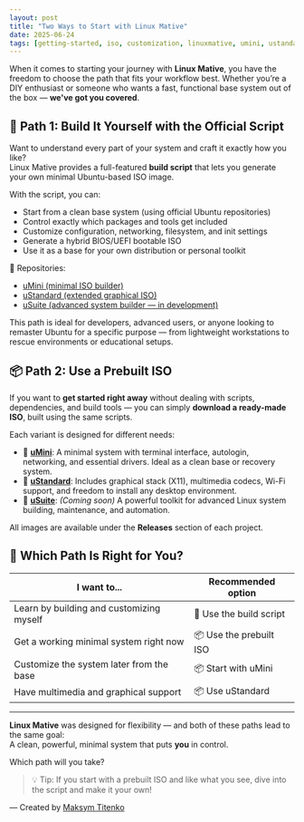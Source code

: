 ```yaml
---
layout: post
title: "Two Ways to Start with Linux Mative"
date: 2025-06-24
tags: [getting-started, iso, customization, linuxmative, umini, ustandard, usuite]
---
```


When it comes to starting your journey with **Linux Mative**, you have the freedom to choose the path that fits your workflow best. Whether you’re a DIY enthusiast or someone who wants a fast, functional base system out of the box — **we've got you covered**.

## 🔧 Path 1: Build It Yourself with the Official Script

Want to understand every part of your system and craft it exactly how you like?  
Linux Mative provides a full-featured **build script** that lets you generate your own minimal Ubuntu-based ISO image.

With the script, you can:

- Start from a clean base system (using official Ubuntu repositories)
- Control exactly which packages and tools get included
- Customize configuration, networking, filesystem, and init settings
- Generate a hybrid BIOS/UEFI bootable ISO
- Use it as a base for your own distribution or personal toolkit

📂 Repositories:

- [uMini (minimal ISO builder)](https://github.com/linuxmative/uMini)
- [uStandard (extended graphical ISO)](https://github.com/linuxmative/uStandard)
- [uSuite (advanced system builder — in development)](https://github.com/linuxmative/uSuite)

This path is ideal for developers, advanced users, or anyone looking to remaster Ubuntu for a specific purpose — from lightweight workstations to rescue environments or educational setups.

## 📦 Path 2: Use a Prebuilt ISO

If you want to **get started right away** without dealing with scripts, dependencies, and build tools — you can simply **download a ready-made ISO**, built using the same scripts.

Each variant is designed for different needs:

- 🔹 [**uMini**](https://github.com/linuxmative/uMini/releases): A minimal system with terminal interface, autologin, networking, and essential drivers. Ideal as a clean base or recovery system.
- 🔹 [**uStandard**](https://github.com/linuxmative/uStandard/releases): Includes graphical stack (X11), multimedia codecs, Wi-Fi support, and freedom to install any desktop environment.
- 🔹 [**uSuite**](https://github.com/linuxmative/uSuite/releases): *(Coming soon)* A powerful toolkit for advanced Linux system building, maintenance, and automation.

All images are available under the **Releases** section of each project.

## 🧭 Which Path Is Right for You?

| I want to...                             | Recommended option        |
|------------------------------------------|---------------------------|
| Learn by building and customizing myself | 🔧 Use the build script   |
| Get a working minimal system right now   | 📦 Use the prebuilt ISO   |
| Customize the system later from the base | 📦 Start with uMini       |
| Have multimedia and graphical support    | 📦 Use uStandard          |

---

**Linux Mative** was designed for flexibility — and both of these paths lead to the same goal:  
A clean, powerful, minimal system that puts **you** in control.

Which path will you take?

> 💡 Tip: If you start with a prebuilt ISO and like what you see, dive into the script and make it your own!

—
Created by [Maksym Titenko](https://github.com/titenko)
